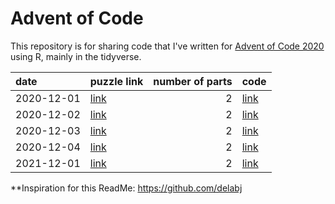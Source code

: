 Advent of Code
================

This repository is for sharing code that I've written for [Advent of Code 2020](https://adventofcode.com/) using R, mainly in the tidyverse.


| date       | puzzle link                                   | number of parts | code                                                                      |
| :--------- | :-------------------------------------------- | --------------: | :------------------------------------------------------------------------ |
| 2020-12-01 | [link](https://adventofcode.com/2020/day/1)   |               2 | [link](https://gist.github.com/Cghlewis/3d115ea1f74b4034e60bf4b7982e779e) |
| 2020-12-02 | [link](https://adventofcode.com/2020/day/2)   |               2 | [link](https://gist.github.com/Cghlewis/ecda44a4ad879597feeed22c91069047) |
| 2020-12-03 | [link](https://adventofcode.com/2020/day/3)   |               2 | [link](https://gist.github.com/Cghlewis/7b14bfcc977c1631c7f486eafa052d84) |
| 2020-12-04 | [link](https://adventofcode.com/2020/day/4)   |               2 | [link](https://gist.github.com/Cghlewis/151cdd601ebf225dcecb316a122b23b2) |
| 2021-12-01 | [link](https://adventofcode.com/2021/day/1)   |               2 | [link](https://gist.github.com/Cghlewis/67e4f46828cfb13a4e86f9edb242f605) |


**Inspiration for this ReadMe: https://github.com/delabj
